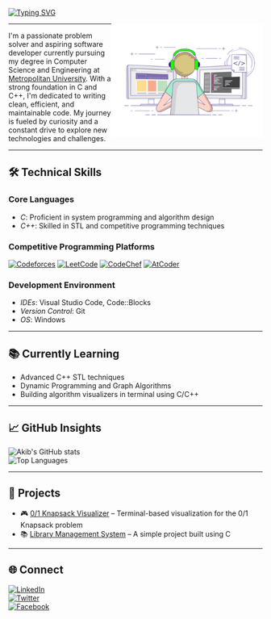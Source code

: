 [![Typing SVG](https://readme-typing-svg.demolab.com?font=Fira+Code&pause=1000&color=00FFFF&center=true&vCenter=true&width=600&lines=Hi+there+%F0%9F%91%8B;I'm+Akib+Hasan;Competitive+Programmer+%7C+CSE+Undergrad)](https://git.io/typing-svg)

<img align="right" alt="Coding" width="300" src="https://raw.githubusercontent.com/devSouvik/devSouvik/master/gif3.gif" />

---

I'm a passionate problem solver and aspiring software developer currently pursuing my degree in Computer Science and Engineering at [Metropolitan University](https://metrouni.edu.bd/). With a strong foundation in C and C++, I'm dedicated to writing clean, efficient, and maintainable code. My journey is fueled by curiosity and a constant drive to explore new technologies and challenges.

---

## 🛠 Technical Skills  

### Core Languages  
- *C*: Proficient in system programming and algorithm design  
- *C++*: Skilled in STL and competitive programming techniques  

### Competitive Programming Platforms  
[![Codeforces](https://img.shields.io/badge/Codeforces-1F8ACB?style=flat&logo=codeforces&logoColor=white)](https://codeforces.com/profile/ak1b_hasan)
[![LeetCode](https://img.shields.io/badge/LeetCode-FFA116?style=flat&logo=leetcode&logoColor=black)](https://leetcode.com/u/ak1b_hasan/)
[![CodeChef](https://img.shields.io/badge/CodeChef-5B4638?style=flat&logo=codechef&logoColor=white)](https://www.codechef.com/users/jax_teller)
[![AtCoder](https://img.shields.io/badge/AtCoder-000000?style=flat&logo=atcoder&logoColor=white)](https://atcoder.jp/users/akib_hasannnn)

### Development Environment  
- *IDEs*: Visual Studio Code, Code::Blocks  
- *Version Control*: Git  
- *OS*: Windows  

---

## 📚 Currently Learning

- Advanced C++ STL techniques  
- Dynamic Programming and Graph Algorithms  
- Building algorithm visualizers in terminal using C/C++  

---

## 📈 GitHub Insights  

![Akib's GitHub stats](https://github-readme-stats.vercel.app/api?username=ak1bhasan&show_icons=true&theme=tokyonight)  
![Top Languages](https://github-readme-stats.vercel.app/api/top-langs/?username=ak1bhasan&layout=compact&theme=tokyonight)

---

## 🚀 Projects

- 🎮 [0/1 Knapsack Visualizer](https://github.com/ak1bhasan/knapsack-visualizer) – Terminal-based visualization for the 0/1 Knapsack problem  
- 📚 [Library Management System](https://github.com/ak1bhasan/library-management) – A simple project built using C  

---

## 🌐 Connect  

[![LinkedIn](https://img.shields.io/badge/LinkedIn-0A66C2?style=for-the-badge&logo=linkedin&logoColor=white)](https://www.linkedin.com/in/ak1bhasan/)  
[![Twitter](https://img.shields.io/badge/Twitter-1DA1F2?style=for-the-badge&logo=twitter&logoColor=white)](https://x.com/__akibbb)  
[![Facebook](https://img.shields.io/badge/Facebook-1877F2?style=for-the-badge&logo=facebook&logoColor=white)](https://www.facebook.com/akib.hasan.148553)
